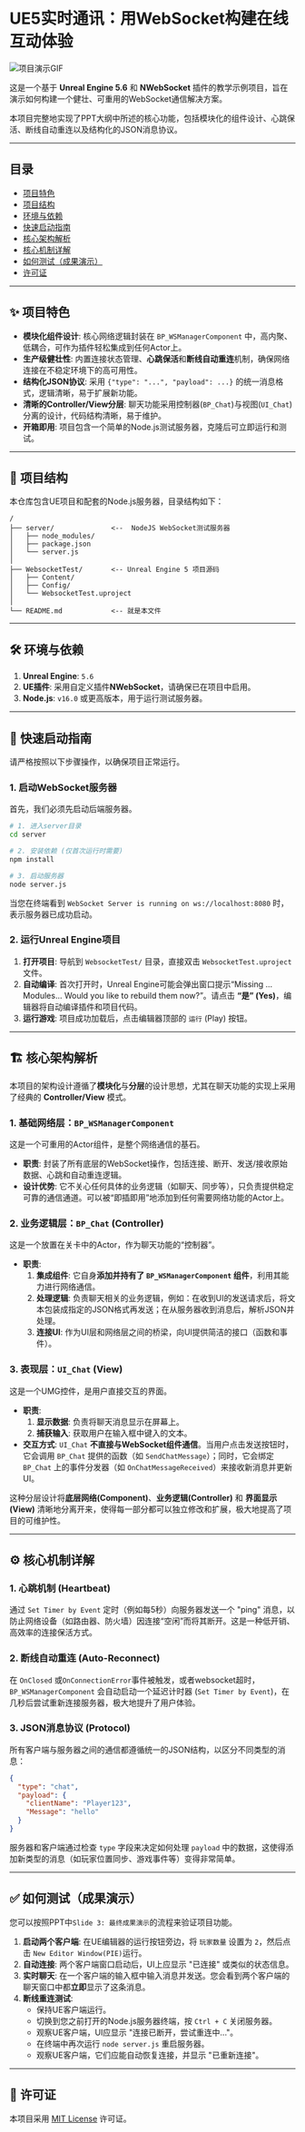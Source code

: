 # UE5实时通讯：用WebSocket构建在线互动体验

![项目演示GIF](https://via.placeholder.com/800x450.png?text=在此处替换为项目演示GIF或截图)

这是一个基于 **Unreal Engine 5.6** 和 **NWebSocket** 插件的教学示例项目，旨在演示如何构建一个健壮、可重用的WebSocket通信解决方案。

本项目完整地实现了PPT大纲中所述的核心功能，包括模块化的组件设计、心跳保活、断线自动重连以及结构化的JSON消息协议。

---

## 目录

- [项目特色](#-项目特色)
- [项目结构](#-项目结构)
- [环境与依赖](#-环境与依赖)
- [快速启动指南](#-快速启动指南)
- [核心架构解析](#-核心架构解析)
- [核心机制详解](#-核心机制详解)
- [如何测试（成果演示）](#-如何测试成果演示)
- [许可证](#-许可证)

---

## ✨ 项目特色

*   **模块化组件设计**: 核心网络逻辑封装在 `BP_WSManagerComponent` 中，高内聚、低耦合，可作为插件轻松集成到任何Actor上。
*   **生产级健壮性**: 内置连接状态管理、**心跳保活**和**断线自动重连**机制，确保网络连接在不稳定环境下的高可用性。
*   **结构化JSON协议**: 采用 `{"type": "...", "payload": ...}` 的统一消息格式，逻辑清晰，易于扩展新功能。
*   **清晰的Controller/View分层**: 聊天功能采用控制器(`BP_Chat`)与视图(`UI_Chat`)分离的设计，代码结构清晰，易于维护。
*   **开箱即用**: 项目包含一个简单的Node.js测试服务器，克隆后可立即运行和测试。

---

## 📂 项目结构

本仓库包含UE项目和配套的Node.js服务器，目录结构如下：

```
/
├── server/              <--  NodeJS WebSocket测试服务器
│   ├── node_modules/
│   ├── package.json
│   └── server.js
│
├── WebsocketTest/       <-- Unreal Engine 5 项目源码
│   ├── Content/
│   ├── Config/
│   └── WebsocketTest.uproject
│
└── README.md            <-- 就是本文件
```

---

## 🛠️ 环境与依赖

1.  **Unreal Engine**: `5.6`
2.  **UE插件**: 采用自定义插件**NWebSocket**，请确保已在项目中启用。
3.  **Node.js**: `v16.0` 或更高版本，用于运行测试服务器。

---

## 🚀 快速启动指南

请严格按照以下步骤操作，以确保项目正常运行。

### 1. 启动WebSocket服务器

首先，我们必须先启动后端服务器。

```bash
# 1. 进入server目录
cd server

# 2. 安装依赖 (仅首次运行时需要)
npm install

# 3. 启动服务器
node server.js
```

当您在终端看到 `WebSocket Server is running on ws://localhost:8080` 时，表示服务器已成功启动。

### 2. 运行Unreal Engine项目

1.  **打开项目**: 导航到 `WebsocketTest/` 目录，直接双击 `WebsocketTest.uproject` 文件。
2.  **自动编译**: 首次打开时，Unreal Engine可能会弹出窗口提示“Missing ... Modules... Would you like to rebuild them now?”。请点击 **“是” (Yes)**，编辑器将自动编译插件和项目代码。
3.  **运行游戏**: 项目成功加载后，点击编辑器顶部的 `运行` (Play) 按钮。

---

## 🏗️ 核心架构解析

本项目的架构设计遵循了**模块化**与**分层**的设计思想，尤其在聊天功能的实现上采用了经典的 **Controller/View** 模式。

### 1. 基础网络层：`BP_WSManagerComponent`
这是一个可重用的Actor组件，是整个网络通信的基石。
*   **职责**: 封装了所有底层的WebSocket操作，包括连接、断开、发送/接收原始数据、心跳和自动重连逻辑。
*   **设计优势**: 它不关心任何具体的业务逻辑（如聊天、同步等），只负责提供稳定可靠的通信通道。可以被“即插即用”地添加到任何需要网络功能的Actor上。

### 2. 业务逻辑层：`BP_Chat` (Controller)
这是一个放置在关卡中的Actor，作为聊天功能的“控制器”。
*   **职责**:
    1.  **集成组件**: 它自身**添加并持有了 `BP_WSManagerComponent` 组件**，利用其能力进行网络通信。
    2.  **处理逻辑**: 负责聊天相关的业务逻辑，例如：在收到UI的发送请求后，将文本包装成指定的JSON格式再发送；在从服务器收到消息后，解析JSON并处理。
    3.  **连接UI**: 作为UI层和网络层之间的桥梁，向UI提供简洁的接口（函数和事件）。

### 3. 表现层：`UI_Chat` (View)
这是一个UMG控件，是用户直接交互的界面。
*   **职责**:
    1.  **显示数据**: 负责将聊天消息显示在屏幕上。
    2.  **捕获输入**: 获取用户在输入框中键入的文本。
*   **交互方式**: `UI_Chat` **不直接与WebSocket组件通信**。当用户点击发送按钮时，它会调用 `BP_Chat` 提供的函数（如 `SendChatMessage`）；同时，它会绑定 `BP_Chat` 上的事件分发器（如 `OnChatMessageReceived`）来接收新消息并更新UI。

这种分层设计将**底层网络(Component)**、**业务逻辑(Controller)** 和 **界面显示(View)** 清晰地分离开来，使得每一部分都可以独立修改和扩展，极大地提高了项目的可维护性。

---

## ⚙️ 核心机制详解

### 1. 心跳机制 (Heartbeat)
通过 `Set Timer by Event` 定时（例如每5秒）向服务器发送一个 "ping" 消息，以防止网络设备（如路由器、防火墙）因连接“空闲”而将其断开。这是一种低开销、高效率的连接保活方式。

### 2. 断线自动重连 (Auto-Reconnect)
在 `OnClosed` 或`OnConnectionError`事件被触发，或者websocket超时，`BP_WSManagerComponent` 会自动启动一个延迟计时器 (`Set Timer by Event`)，在几秒后尝试重新连接服务器，极大地提升了用户体验。

### 3. JSON消息协议 (Protocol)
所有客户端与服务器之间的通信都遵循统一的JSON结构，以区分不同类型的消息：
```json
{
  "type": "chat",
  "payload": {
    "clientName": "Player123",
    "Message": "hello"
  }
}
```
服务器和客户端通过检查 `type` 字段来决定如何处理 `payload` 中的数据，这使得添加新类型的消息（如玩家位置同步、游戏事件等）变得非常简单。

---

## ✅ 如何测试（成果演示）

您可以按照PPT中`Slide 3: 最终成果演示`的流程来验证项目功能。

1.  **启动两个客户端**: 在UE编辑器的运行按钮旁边，将 `玩家数量` 设置为 `2`，然后点击 `New Editor Window(PIE)`运行。
2.  **自动连接**: 两个客户端窗口启动后，UI上应显示 "已连接" 或类似的状态信息。
3.  **实时聊天**: 在一个客户端的输入框中输入消息并发送。您会看到两个客户端的聊天窗口中都**立即**显示了这条消息。
4.  **断线重连测试**:
    *   保持UE客户端运行。
    *   切换到您之前打开的Node.js服务器终端，按 `Ctrl + C` 关闭服务器。
    *   观察UE客户端，UI应显示 "连接已断开，尝试重连中..."。
    *   在终端中再次运行 `node server.js` 重启服务器。
    *   观察UE客户端，它们应能自动恢复连接，并显示 "已重新连接"。

---

## 📄 许可证

本项目采用 [MIT License](LICENSE.md) 许可证。
